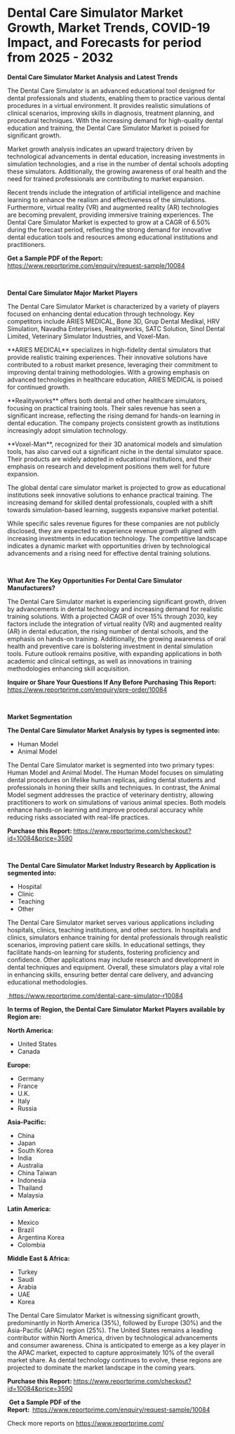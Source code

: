 <p><h1>Dental Care Simulator Market Growth, Market Trends, COVID-19 Impact, and Forecasts for period from 2025 - 2032</h1></p><p><strong>Dental Care Simulator Market Analysis and Latest Trends</strong></p>
<p><p>The Dental Care Simulator is an advanced educational tool designed for dental professionals and students, enabling them to practice various dental procedures in a virtual environment. It provides realistic simulations of clinical scenarios, improving skills in diagnosis, treatment planning, and procedural techniques. With the increasing demand for high-quality dental education and training, the Dental Care Simulator Market is poised for significant growth.</p><p>Market growth analysis indicates an upward trajectory driven by technological advancements in dental education, increasing investments in simulation technologies, and a rise in the number of dental schools adopting these simulators. Additionally, the growing awareness of oral health and the need for trained professionals are contributing to market expansion. </p><p>Recent trends include the integration of artificial intelligence and machine learning to enhance the realism and effectiveness of the simulations. Furthermore, virtual reality (VR) and augmented reality (AR) technologies are becoming prevalent, providing immersive training experiences. The Dental Care Simulator Market is expected to grow at a CAGR of 6.50% during the forecast period, reflecting the strong demand for innovative dental education tools and resources among educational institutions and practitioners.</p></p>
<p><strong>Get a Sample PDF of the Report:&nbsp;</strong> <a href="https://www.reportprime.com/enquiry/request-sample/10084?utm_campaign=3134&utm_medium=2&utm_source=Github&utm_content=ia&utm_term=20032025&utm_id=dental-care-simulator">https://www.reportprime.com/enquiry/request-sample/10084</a></p>
<p>&nbsp;</p>
<p><strong>Dental Care Simulator Major Market Players</strong></p>
<p><p>The Dental Care Simulator Market is characterized by a variety of players focused on enhancing dental education through technology. Key competitors include ARIES MEDICAL, Bone 3D, Grup Dental Medikal, HRV Simulation, Navadha Enterprises, Realityworks, SATC Solution, Sinol Dental Limited, Veterinary Simulator Industries, and Voxel-Man. </p><p>**ARIES MEDICAL** specializes in high-fidelity dental simulators that provide realistic training experiences. Their innovative solutions have contributed to a robust market presence, leveraging their commitment to improving dental training methodologies. With a growing emphasis on advanced technologies in healthcare education, ARIES MEDICAL is poised for continued growth.</p><p>**Realityworks** offers both dental and other healthcare simulators, focusing on practical training tools. Their sales revenue has seen a significant increase, reflecting the rising demand for hands-on learning in dental education. The company projects consistent growth as institutions increasingly adopt simulation technology.</p><p>**Voxel-Man**, recognized for their 3D anatomical models and simulation tools, has also carved out a significant niche in the dental simulator space. Their products are widely adopted in educational institutions, and their emphasis on research and development positions them well for future expansion.</p><p>The global dental care simulator market is projected to grow as educational institutions seek innovative solutions to enhance practical training. The increasing demand for skilled dental professionals, coupled with a shift towards simulation-based learning, suggests expansive market potential.</p><p>While specific sales revenue figures for these companies are not publicly disclosed, they are expected to experience revenue growth aligned with increasing investments in education technology. The competitive landscape indicates a dynamic market with opportunities driven by technological advancements and a rising need for effective dental training solutions.</p></p>
<p>&nbsp;</p>
<p><strong>What Are The Key Opportunities For Dental Care Simulator Manufacturers?</strong></p>
<p><p>The Dental Care Simulator market is experiencing significant growth, driven by advancements in dental technology and increasing demand for realistic training solutions. With a projected CAGR of over 15% through 2030, key factors include the integration of virtual reality (VR) and augmented reality (AR) in dental education, the rising number of dental schools, and the emphasis on hands-on training. Additionally, the growing awareness of oral health and preventive care is bolstering investment in dental simulation tools. Future outlook remains positive, with expanding applications in both academic and clinical settings, as well as innovations in training methodologies enhancing skill acquisition.</p></p>
<p><strong>Inquire or Share Your Questions If Any Before Purchasing This Report:</strong> <a href="https://www.reportprime.com/enquiry/pre-order/10084?utm_campaign=3134&utm_medium=2&utm_source=Github&utm_content=ia&utm_term=20032025&utm_id=dental-care-simulator">https://www.reportprime.com/enquiry/pre-order/10084</a></p>
<p>&nbsp;</p>
<p><strong>Market Segmentation</strong></p>
<p><strong>The Dental Care Simulator Market Analysis by types is segmented into:</strong></p>
<p><ul><li>Human Model</li><li>Animal Model</li></ul></p>
<p><p>The Dental Care Simulator market is segmented into two primary types: Human Model and Animal Model. The Human Model focuses on simulating dental procedures on lifelike human replicas, aiding dental students and professionals in honing their skills and techniques. In contrast, the Animal Model segment addresses the practice of veterinary dentistry, allowing practitioners to work on simulations of various animal species. Both models enhance hands-on learning and improve procedural accuracy while reducing risks associated with real-life practices.</p></p>
<p><strong>Purchase this Report:&nbsp;</strong><a href="https://www.reportprime.com/checkout?id=10084&price=3590&utm_campaign=3134&utm_medium=2&utm_source=Github&utm_content=ia&utm_term=20032025&utm_id=dental-care-simulator">https://www.reportprime.com/checkout?id=10084&price=3590</a></p>
<p>&nbsp;</p>
<p><strong>The Dental Care Simulator Market Industry Research by Application is segmented into:</strong></p>
<p><ul><li>Hospital</li><li>Clinic</li><li>Teaching</li><li>Other</li></ul></p>
<p><p>The Dental Care Simulator market serves various applications including hospitals, clinics, teaching institutions, and other sectors. In hospitals and clinics, simulators enhance training for dental professionals through realistic scenarios, improving patient care skills. In educational settings, they facilitate hands-on learning for students, fostering proficiency and confidence. Other applications may include research and development in dental techniques and equipment. Overall, these simulators play a vital role in enhancing skills, ensuring better dental care delivery, and advancing educational methodologies.</p></p>
<p><a href="https://www.reportprime.com/dental-care-simulator-r10084?utm_campaign=3134&utm_medium=2&utm_source=Github&utm_content=ia&utm_term=20032025&utm_id=dental-care-simulator">&nbsp;https://www.reportprime.com/dental-care-simulator-r10084</a></p>
<p><strong>In terms of Region, the Dental Care Simulator Market Players available by Region are:</strong></p>
<p>
    <p> <strong> North America: </strong>
        <ul>
            <li>United States</li>
            <li>Canada</li>
        </ul>
        </p> 
    <p> <strong> Europe: </strong>
        <ul>
            <li>Germany</li>
            <li>France</li>
            <li>U.K.</li>
            <li>Italy</li>
            <li>Russia</li>
        </ul>
        </p> 
    <p> <strong> Asia-Pacific: </strong>
        <ul>
            <li>China</li>
            <li>Japan</li>
            <li>South Korea</li>
            <li>India</li>
            <li>Australia</li>
            <li>China Taiwan</li>
            <li>Indonesia</li>
            <li>Thailand</li>
            <li>Malaysia</li>
        </ul>
        </p> 
    <p> <strong> Latin America: </strong>
        <ul>
            <li>Mexico</li>
            <li>Brazil</li>
            <li>Argentina Korea</li>
            <li>Colombia</li>
        </ul>
        </p> 
    <p> <strong> Middle East & Africa: </strong>
        <ul>
            <li>Turkey</li>
            <li>Saudi</li>
            <li>Arabia</li>
            <li>UAE</li>
            <li>Korea</li>
        </ul>
    </p>
    </p>
<p><p>The Dental Care Simulator Market is witnessing significant growth, predominantly in North America (35%), followed by Europe (30%) and the Asia-Pacific (APAC) region (25%). The United States remains a leading contributor within North America, driven by technological advancements and consumer awareness. China is anticipated to emerge as a key player in the APAC market, expected to capture approximately 10% of the overall market share. As dental technology continues to evolve, these regions are projected to dominate the market landscape in the coming years.</p></p>
<p><strong>Purchase this Report: </strong><a href="https://www.reportprime.com/checkout?id=10084&price=3590&utm_campaign=3134&utm_medium=2&utm_source=Github&utm_content=ia&utm_term=20032025&utm_id=dental-care-simulator">https://www.reportprime.com/checkout?id=10084&price=3590</a></p>
<p>&nbsp;<strong>Get a Sample PDF of the Report:&nbsp;&nbsp;</strong><a href="https://www.reportprime.com/enquiry/request-sample/10084?utm_campaign=3134&utm_medium=2&utm_source=Github&utm_content=ia&utm_term=20032025&utm_id=dental-care-simulator">https://www.reportprime.com/enquiry/request-sample/10084</a></p>
<p><strong></strong></p>
<p>Check more reports on <a href="https://www.reportprime.com/?utm_campaign=3134&utm_medium=2&utm_source=Github&utm_content=ia&utm_term=20032025&utm_id=dental-care-simulator">https://www.reportprime.com/</a></p>